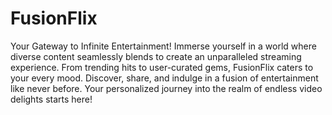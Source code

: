 # FusionFlix

Your Gateway to Infinite Entertainment! Immerse yourself in a world where diverse content seamlessly blends to create an unparalleled streaming experience. From trending hits to user-curated gems, FusionFlix caters to your every mood. Discover, share, and indulge in a fusion of entertainment like never before. Your personalized journey into the realm of endless video delights starts here!
